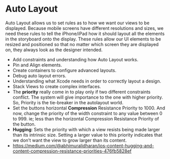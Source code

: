 # Auto Layout 

Auto Layout allows us to set rules as to how we want our views to be displayed. Because mobile screens have different resolutions and sizes, we need these rules to tell the iPhone/iPad how it should layout all the elements in the storyboard onto the display. These rules allow our UI elements to be resized and positioned so that no matter which screen they are displayed on, they always look as the designer intended.

* Add constraints and understanding how Auto Layout works.
* Pin and Align elements.
* Create containers to configure advanced layouts.
* Debug auto layout errors.
* Understanding what Xcode needs in order to correctly layout a design.
* Stack Views to create complex interfaces.
* The **priority** really come in to play only if two different constraints conflict. The system will give importance to the one with higher priority. So, Priority is the tie-breaker in the autolayout world.
* Set the buttons horizontal **Compression** Resistance Priority to 1000. And now, change the priority of the width constraint to any value between 0 to 999. ie; less than the horizontal Compression Resistance Priority of the button.
* **Hugging**: Sets the priority with which a view resists being made larger than its intrinsic size. Setting a larger value to this priority indicates that we don’t want the view to grow larger than its content.
* https://medium.com/@abhimuralidharan/ios-content-hugging-and-content-compression-resistance-priorities-476fb5828ef

